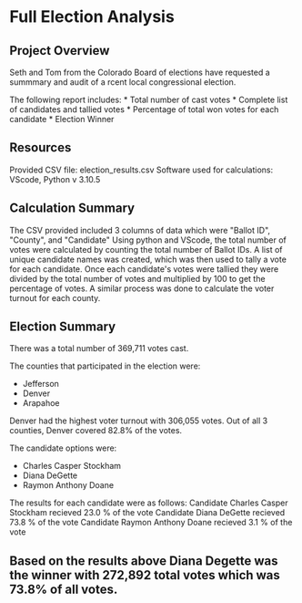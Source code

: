 # Full Election Analysis

## Project Overview
Seth and Tom from the Colorado Board of elections have requested a summmary and audit of a rcent local congressional election. 

The following report includes:
    * Total number of cast votes
    * Complete list of candidates and tallied votes
    * Percentage of total won votes for each candidate
    * Election Winner

## Resources
Provided CSV file: election_results.csv
Software used for calculations: VScode, Python v 3.10.5

## Calculation Summary
The CSV provided included 3 columns of data which were "Ballot ID", "County", and "Candidate"
Using python and VScode, the total number of votes were calculated by counting the total number of Ballot IDs.
A list of unique candidate names was created, which was then used to tally a vote for each candidate.
Once each candidate's votes were tallied they were divided by the total number of votes and multiplied by 100 to get the percentage of votes. 
A similar process was done to calculate the voter turnout for each county.

## Election Summary
There was a total number of 369,711 votes cast.

The counties that participated in the election were:
* Jefferson
* Denver
* Arapahoe

Denver had the highest voter turnout with 306,055 votes. Out of all 3 counties, Denver covered 82.8% of the votes.

The candidate options were:
* Charles Casper Stockham
* Diana DeGette
* Raymon Anthony Doane

The results for each candidate were as follows:
Candidate Charles Casper Stockham recieved 23.0 % of the vote
Candidate Diana DeGette recieved 73.8 % of the vote
Candidate Raymon Anthony Doane recieved 3.1 % of the vote

## Based on the results above Diana Degette was the winner with 272,892 total votes which was 73.8% of all votes.

